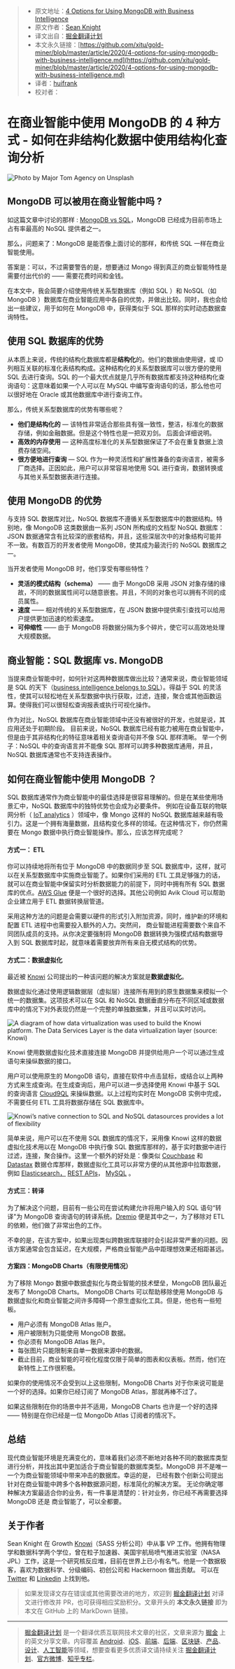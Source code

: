 > * 原文地址：[4 Options for Using MongoDB with Business Intelligence](https://levelup.gitconnected.com/4-options-for-using-mongodb-with-business-intelligence-ec278738b5d2)
> * 原文作者：[Sean Knight](https://medium.com/@sean_24930)
> * 译文出自：[掘金翻译计划](https://github.com/xitu/gold-miner)
> * 本文永久链接：[https://github.com/xitu/gold-miner/blob/master/article/2020/4-options-for-using-mongodb-with-business-intelligence.md](https://github.com/xitu/gold-miner/blob/master/article/2020/4-options-for-using-mongodb-with-business-intelligence.md)
> * 译者：[huifrank](https://github.com/huifrank)
> * 校对者：

# 在商业智能中使用 MongoDB 的 4 种方式 - 如何在非结构化数据中使用结构化查询分析

![Photo by [Major Tom Agency](https://unsplash.com/@majortomagency?utm_source=medium&utm_medium=referral) on [Unsplash](https://unsplash.com?utm_source=medium&utm_medium=referral)](https://cdn-images-1.medium.com/max/2134/0*tm1VLFJIPTSFjBcw)

##  MongoDB 可以被用在商业智能中吗 ?

如这篇文章中讨论的那样 : [MongoDB vs SQL](https://www.knowi.com/blog/mongodb-vs-sql/)，MongoDB 已经成为目前市场上占有率最高的 NoSQL 提供者之一。

那么，问题来了：MongoDB 是能否像上面讨论的那样，和传统 SQL 一样在商业智能使用。

答案是：可以，不过需要警告的是，想要通过 Mongo 得到真正的商业智能特性是需要付出代价的 —— 需要花费时间和金钱。

在本文中，我会简要介绍使用传统关系型数据库（例如 SQL ）和 NoSQL（如 MongoDB ）数据库在商业智能应用中各自的优势，并做出比较。同时，我也会给出一些建议，用于如何在 MongoDB 中，获得类似于 SQL 那样的实时动态数据查询特性。

## 使用 SQL 数据库的优势

从本质上来说，传统的结构化数据库都是**结构化**的。他们的数据由使用键，或 ID 列相互关联的标准化表结构构成。这种结构化的关系型数据库可以很方便的使用 SQL 去进行查询。SQL 的一个最大优点就是几乎所有数据库都支持这种结构化查询语句：这意味着如果一个人可以在 MySQL 中编写查询语句的话，那么他也可以很好地在 Oracle 或其他数据库中进行查询工作。

那么，传统关系型数据库的优势有哪些呢？

* **他们是结构化的** — 该特性非常适合那些具有强一致性，整洁，标准化的数据存储，例如金融数据。但是这个特性也是一把双刃剑。 后面会详细说明。
* **高效的内存使用** —  这种高度标准化的关系型数据保证了不会在重复数据上浪费存储空间。
* **很方便地进行查询** — SQL 作为一种灵活性和扩展性兼备的查询语言，被需多厂商选择。正因如此，用户可以非常容易地使用 SQL 进行查询，数据转换或与其他关系型数据表进行连接。

## 使用 MongoDB 的优势

与支持 SQL 数据库对比，NoSQL 数据库不遵循关系型数据库中的数据结构。特别地，像 MongoDB 这类数据由一系列 JSON 所构成的文档型 NoSQL 数据库：JSON 数据通常含有比较深的嵌套结构，并且，这些深层次中的对象结构可能并不一致。有数百万的开发者使用 MongoDB，使其成为最流行的 NoSQL 数据库之一。

当开发者使用 MongoDB 时，他们享受有哪些特性？

* **灵活的模式结构（schema）** —— 由于 MongoDB 采用 JSON 对象存储的缘故，不同的数据属性间可以随意嵌套。并且，不同的对象也可以拥有不同的成员属性。
* **速度** —— 相对传统的关系型数据库，在 JSON 数据中提供索引查找可以给用户提供更加迅速的检索速度。
* **可伸缩性** —— 由于 MongoDB 将数据分隔为多个碎片，使它可以高效地处理大规模数据。

## 商业智能：SQL 数据库 vs. MongoDB 

当提来商业智能中时，如何针对这两种数据库做出比较？通常来说，商业智能领域是 SQL 的天下（[business intelligence belongs to SQL](https://www.knowi.com/mysql)）。得益于 SQL 的灵活性，使其可以轻松地在关系型数据中执行获取，过滤，连接，聚合或其他函数运算。使得我们可以很轻松查询报表或执行可视化操作。

作为对比，NoSQL 数据库在商业智能领域中还没有被很好的开发，也就是说，其应用还处于初期阶段。 目前来说，NoSQL 数据库已经有能力被用在商业智能中，但是由于其非结构化的特征意味着相关查询语句并不像 SQL 那样清晰。 举一个例子：NoSQL 中的查询语言并不能像 SQL 那样可以跨多种数据库通用，并且，NoSQL 数据库通常也不支持连表操作。

## 如何在商业智能中使用 MongoDB ？

SQL 数据库通常作为商业智能中的最佳选择是很容易理解的。但是在某些使用场景汇中，NoSQL 数据库中的独特优势也会成为必要条件。 例如在设备互联的物联网分析（ [IoT analytics](https://www.knowi.com/solution/iot-analytics/) ）领域中，像 Mongo 这样的 NoSQL 数据库越来越有吸引力。这是一个拥有海量数据，且结构变化多样的领域。在这种情况下，你仍然需要在 Mongo 数据中执行商业智能操作。那么，应该怎样完成呢？ 

#### 方式一： ETL

你可以持续地将所有位于 MongoDB 中的数据同步至 SQL 数据库中，这样，就可以在关系型数据库中实施商业智能了。如果你们采用的 ETL 工具足够强力的话，就可以在商业智能中保留实时分析数据能力的前提下，同时中拥有所有 SQL 数据库的优点。[AWS Glue](https://www.knowi.com/blog/aws-glue-etl/) 便是一个很好的选择。其他公司例如 Avik Cloud 可以帮助企业建立用于 ETL 数据转换层管道。

采用这种方法的问题是会需要以硬件的形式引入附加资源，同时，维护新的环境和配置 ETL 进程中也需要投入额外的人力。突然间， 商业智能进程需要数个来自不同团队成员的支持。从你决定要强制将 MongoDB 数据转换为强模式结构数据导入到 SQL 数据库时起，就意味着需要放弃所有来自无模式结构的优势。

#### 方式二：数据虚拟化

最近被 [Knowi](https://www.knowi.com) 公司提出的一种该问题的解决方案就是**数据虚拟化**。

数据虚拟化通过使用逻辑数据层（虚拟层）连接所有用到的原生数据集来模拟一个统一的数据集。这项技术可以在 SQL 和 NoSQL 数据垂直分布在不同区域或数据库中的情况下对外表现仍然是一个完整的单独数据集，并且可以实时访问。

![A diagram of how data virtualization was used to build the Knowi platform. The Data Services Layer is the data virtualization layer (source: [Knowi](https://www.knowi.com/why-knowi))](https://cdn-images-1.medium.com/max/3852/1*RtDIXrYGtUehJW_aT6GLWQ.png)

Knowi 使用数据虚拟化技术直接连接 MongoDB 并提供给用户一个可以通过生成语句来操纵数据的接口。

用户可以使用原生的 MongoDB 语句，直接在软件中点击鼠标，或结合以上两种方式来生成查询。在生成查询后，用户可以进一步选择使用 Knowi 中基于 SQL 的查询语言  [Cloud9QL](https://www.knowi.com/docs/cloud9QL.html) 来操纵数据。以上过程均实时在 MongoDB 实例中完成，不需要任何 ETL 工具将数据存储在 SQL 数据库中。

![Knowi’s native connection to SQL and NoSQL datasources provides a lot of flexibility](https://cdn-images-1.medium.com/max/2560/0*AJt8XmCOk3hG6fu8)

简单来说，用户可以在不使用 SQL 数据库的情况下，采用像 Knowi 这样的数据虚拟化技术用以在 MongoDB 中执行像 SQL 数据库那样的，基于实时数据中进行过滤，连接，聚合操作。这里一个额外的好处是：像类似 [Couchbase](https://www.knowi.com/couchbase) 和 [Datastax](https://www.knowi.com/datastax-enterprise-analytics) 数据仓库那样，数据虚拟化工具可以非常方便的从其他源中拉取数据，例如 [Elasticsearch，](https://www.knowi.com/elasticsearch-analytics) [REST APIs](https://www.knowi.com/rest-api)， [MySQL](https://www.knowi.com/mysql) 。

#### 方式三：转译

为了解决这个问题，目前有一些公司在尝试构建允许将用户输入的 SQL 语句“转译"为 MongoDB 查询语句的转译系统。[Dremio](https://www.dremio.com/) 便是其中之一，为了移除对 ETL 的依赖，他们做了非常出色的工作。

不幸的是，在该方案中，如果出现类似跨数据库联接时会引起非常严重的问题。因该方案通常会包含延迟，在大规模，严格商业智能产品中距理想效果还相距甚远。

#### 方案四：MongoDB Charts（有限使用情况）

为了移除 Mongo 数据中数据虚拟化与商业智能的技术壁垒，MongoDB 团队最近发布了 MongoDB Charts。 MongoDB Charts 可以帮助移除使用 MongoDB 与数据虚拟化和商业智能之间许多障碍一个原生虚拟化工具。但是，他也有一些短板。

* 用户必须有 MongoDB Atlas 账户。
* 用户被限制为只能使用 MongoDB 数据。
* 你必须有 MongoDB Atlas 账户。
* 每张图片只能限制来自单一数据来源中的数据。
* 截止目前，商业智能的可视化程度仅限于简单的图表和仪表板。然而，他们在新特性上工作很积极。

如果你的使用情况不会受到以上这些限制，MongoDB Charts 对于你来说可能是一个好的选择。如果你已经订阅了 MongoDB Atlas，那就再棒不过了。

如果这些限制在你的场景中并不适用，MongoDB Charts 也许是一个好的选择 —— 特别是在你已经是一位 MongoDb Atlas 订阅者的情况下。

## 总结

现代商业智能环境是充满变化的，意味着我们必须不断地对各种不同的数据库类型进行分析，并找出其中更加适合于商业智能的数据库类型。MongoDB 并不是唯一一个为商业智能领域中带来冲击的数据库。幸运的是， 已经有数个创新公司提出针对在商业智能中跨多个各种数据源问题，标准简化的解决方案。 无论你确定哪种解决方案最适合你的业务，有一件事是清楚的：针对业务，你已经不再需要选择 MongoDB 还是 商业智能了，可以全都要。

## 关于作者

Sean Knight 在 Growth [Knowi](https://www.knowi.com/)（SASS 分析公司）中从事 VP 工作。他拥有物理学和数据科学两个学位，曾在粒子加速器、美国宇航局喷气推进实验室（NASA JPL）工作，这是一个研究核反应堆，目前在世界上已小有名气。他是一个数据极客，喜欢为数据科学、分级编码、初创公司和 Hackernoon 做出贡献。
可以在 [Twitter](https://twitter.com/SeanLikesData) 和 [Linkedin](https://www.linkedin.com/in/seanlikesdata/) 上找到他。

> 如果发现译文存在错误或其他需要改进的地方，欢迎到 [掘金翻译计划](https://github.com/xitu/gold-miner) 对译文进行修改并 PR，也可获得相应奖励积分。文章开头的 **本文永久链接** 即为本文在 GitHub 上的 MarkDown 链接。

---

> [掘金翻译计划](https://github.com/xitu/gold-miner) 是一个翻译优质互联网技术文章的社区，文章来源为 [掘金](https://juejin.im) 上的英文分享文章。内容覆盖 [Android](https://github.com/xitu/gold-miner#android)、[iOS](https://github.com/xitu/gold-miner#ios)、[前端](https://github.com/xitu/gold-miner#前端)、[后端](https://github.com/xitu/gold-miner#后端)、[区块链](https://github.com/xitu/gold-miner#区块链)、[产品](https://github.com/xitu/gold-miner#产品)、[设计](https://github.com/xitu/gold-miner#设计)、[人工智能](https://github.com/xitu/gold-miner#人工智能)等领域，想要查看更多优质译文请持续关注 [掘金翻译计划](https://github.com/xitu/gold-miner)、[官方微博](http://weibo.com/juejinfanyi)、[知乎专栏](https://zhuanlan.zhihu.com/juejinfanyi)。

